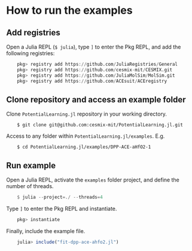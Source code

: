# How to run the examples

## Add registries
Open a Julia REPL (`$ julia`), type `]` to enter the Pkg REPL, and add the following registries:
```julia
    pkg> registry add https://github.com/JuliaRegistries/General
    pkg> registry add https://github.com/cesmix-mit/CESMIX.git 
    pkg> registry add https://github.com/JuliaMolSim/MolSim.git
    pkg> registry add https://github.com/ACEsuit/ACEregistry
```

## Clone repository and access an example folder
Clone `PotentialLearning.jl` repository in your working directory.
```shell
    $ git clone git@github.com:cesmix-mit/PotentialLearning.jl.git
```
Access to any folder within `PotentialLearning.jl/examples`. E.g.
```shell
    $ cd PotentialLearning.jl/examples/DPP-ACE-aHfO2-1
```

## Run example
Open a Julia REPL, activate the `examples` folder project, and define the number of threads.
```julia
    $ julia --project=./ --threads=4
```
Type `]` to enter the Pkg REPL and instantiate.
```julia
    pkg> instantiate
```
Finally, include the example file.
```julia
    julia> include("fit-dpp-ace-ahfo2.jl")
```

